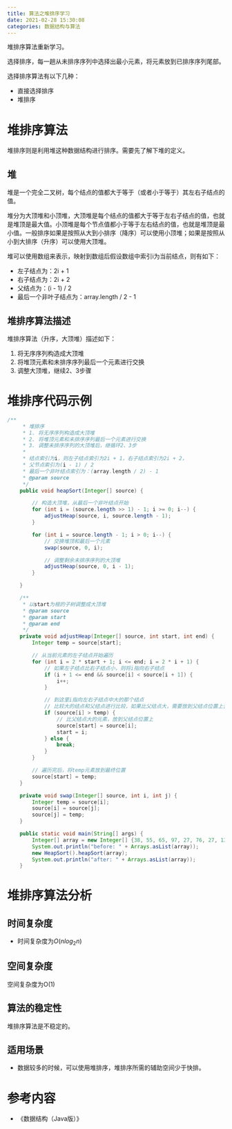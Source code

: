 ```yaml
---
title: 算法之堆排序学习
date: 2021-02-28 15:30:08
categories: 数据结构与算法
---
```


 堆排序算法重新学习。

<!--more-->


选择排序，每一趟从未排序序列中选择出最小元素，将元素放到已排序序列尾部。

选择排序算法有以下几种：

- 直接选择排序
- 堆排序

# 堆排序算法

堆排序则是利用堆这种数据结构进行排序。需要先了解下堆的定义。

## 堆

堆是一个完全二叉树，每个结点的值都大于等于（或者小于等于）其左右子结点的值。

堆分为大顶堆和小顶堆，大顶堆是每个结点的值都大于等于左右子结点的值，也就是堆顶是最大值。小顶堆是每个节点值都小于等于左右结点的值，也就是堆顶是最小值。一般排序如果是按照从大到小排序（降序）可以使用小顶堆；如果是按照从小到大排序（升序）可以使用大顶堆。

堆可以使用数组来表示，映射到数组后假设数组中索引i为当前结点，则有如下：

- 左子结点为：2i + 1
- 右子结点为：2i + 2
- 父结点为：(i - 1) / 2
- 最后一个非叶子结点为：array.length / 2 - 1

## 堆排序算法描述

堆排序算法（升序，大顶堆）描述如下：

1. 将无序序列构造成大顶堆
2. 将堆顶元素和未排序序列最后一个元素进行交换
3. 调整大顶堆，继续2、3步骤

# 堆排序代码示例

```java
/**
     * 堆排序
     * 1. 将无序序列构造成大顶堆
     * 2. 将堆顶元素和未排序序列最后一个元素进行交换
     * 3. 调整未排序序列的大顶堆后，继循环2、3步
     *
     * 结点索引为i，则左子结点索引为2i + 1，右子结点索引为2i + 2，
     * 父节点索引为(i - 1) / 2
     * 最后一个非叶结点索引为：(array.length / 2) - 1
     * @param source
     */
    public void heapSort(Integer[] source) {

        // 构造大顶堆，从最后一个非叶结点开始
        for (int i = (source.length >> 1) - 1; i >= 0; i--) {
            adjustHeap(source, i, source.length - 1);
        }

        for (int i = source.length - 1; i > 0; i--) {
            // 交换堆顶和最后一个元素
            swap(source, 0, i);

            // 调整剩余未排序序列的大顶堆
            adjustHeap(source, 0, i - 1);
        }

    }

    /**
     * 以start为根的子树调整成大顶堆
     * @param source
     * @param start
     * @param end
     */
    private void adjustHeap(Integer[] source, int start, int end) {
        Integer temp = source[start];

        // 从当前元素的左子结点开始遍历
        for (int i = 2 * start + 1; i <= end; i = 2 * i + 1) {
            // 如果左子结点比右子结点小，则将i指向右子结点
            if (i + 1 <= end && source[i] < source[i + 1]) {
                i++;
            }

            // 到这里i指向左右子结点中大的那个结点
            // 比较大的结点和父结点进行比较，如果比父结点大，需要放到父结点位置上去
            if (source[i] > temp) {
                // 比父结点大的元素，放到父结点位置上
                source[start] = source[i];
                start = i;
            } else {
                break;
            }
        }

        // 遍历完后，将temp元素放到最终位置
        source[start] = temp;
    }

    private void swap(Integer[] source, int i, int j) {
        Integer temp = source[i];
        source[i] = source[j];
        source[j] = temp;
    }

    public static void main(String[] args) {
        Integer[] array = new Integer[] {38, 55, 65, 97, 27, 76, 27, 13, 19};
        System.out.println("before: " + Arrays.asList(array));
        new HeapSort().heapSort(array);
        System.out.println("after: " + Arrays.asList(array));
    }
```

# 堆排序算法分析

## 时间复杂度

- 时间复杂度为$O(nlog_{2}n)$

## 空间复杂度

空间复杂度为O(1)

## 算法的稳定性

堆排序算法是不稳定的。

## 适用场景

- 数据较多的时候，可以使用堆排序，堆排序所需的辅助空间少于快排。

# 参考内容

- 《数据结构（Java版）》